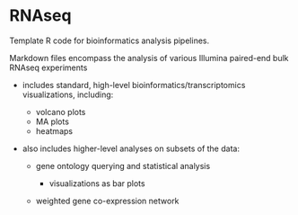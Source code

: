 # RNAseq
Template R code for bioinformatics analysis pipelines.

Markdown files encompass the analysis of various Illumina paired-end bulk RNAseq experiments

+ includes standard, high-level bioinformatics/transcriptomics visualizations, including:

  + volcano plots
  + MA plots
  + heatmaps

+ also includes higher-level analyses on subsets of the data:

  + gene ontology querying and statistical analysis
    + visualizations as bar plots
      
  + weighted gene co-expression network
